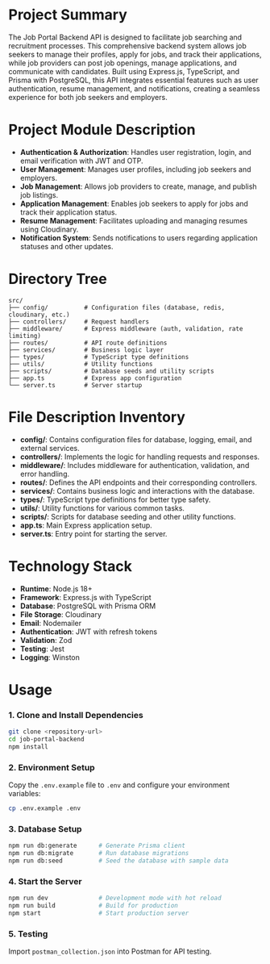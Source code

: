 # Project Summary
The Job Portal Backend API is designed to facilitate job searching and recruitment processes. This comprehensive backend system allows job seekers to manage their profiles, apply for jobs, and track their applications, while job providers can post job openings, manage applications, and communicate with candidates. Built using Express.js, TypeScript, and Prisma with PostgreSQL, this API integrates essential features such as user authentication, resume management, and notifications, creating a seamless experience for both job seekers and employers.

# Project Module Description
- **Authentication & Authorization**: Handles user registration, login, and email verification with JWT and OTP.
- **User Management**: Manages user profiles, including job seekers and employers.
- **Job Management**: Allows job providers to create, manage, and publish job listings.
- **Application Management**: Enables job seekers to apply for jobs and track their application status.
- **Resume Management**: Facilitates uploading and managing resumes using Cloudinary.
- **Notification System**: Sends notifications to users regarding application statuses and other updates.

# Directory Tree
```
src/
├── config/          # Configuration files (database, redis, cloudinary, etc.)
├── controllers/     # Request handlers
├── middleware/      # Express middleware (auth, validation, rate limiting)
├── routes/          # API route definitions
├── services/        # Business logic layer
├── types/           # TypeScript type definitions
├── utils/           # Utility functions
├── scripts/         # Database seeds and utility scripts
├── app.ts           # Express app configuration
└── server.ts        # Server startup
```

# File Description Inventory
- **config/**: Contains configuration files for database, logging, email, and external services.
- **controllers/**: Implements the logic for handling requests and responses.
- **middleware/**: Includes middleware for authentication, validation, and error handling.
- **routes/**: Defines the API endpoints and their corresponding controllers.
- **services/**: Contains business logic and interactions with the database.
- **types/**: TypeScript type definitions for better type safety.
- **utils/**: Utility functions for various common tasks.
- **scripts/**: Scripts for database seeding and other utility functions.
- **app.ts**: Main Express application setup.
- **server.ts**: Entry point for starting the server.

# Technology Stack
- **Runtime**: Node.js 18+
- **Framework**: Express.js with TypeScript
- **Database**: PostgreSQL with Prisma ORM
- **File Storage**: Cloudinary
- **Email**: Nodemailer
- **Authentication**: JWT with refresh tokens
- **Validation**: Zod
- **Testing**: Jest
- **Logging**: Winston

# Usage
### 1. Clone and Install Dependencies
```bash
git clone <repository-url>
cd job-portal-backend
npm install
```

### 2. Environment Setup
Copy the `.env.example` file to `.env` and configure your environment variables:
```bash
cp .env.example .env
```

### 3. Database Setup
```bash
npm run db:generate      # Generate Prisma client
npm run db:migrate       # Run database migrations
npm run db:seed          # Seed the database with sample data
```

### 4. Start the Server
```bash
npm run dev              # Development mode with hot reload
npm run build            # Build for production
npm start                # Start production server
```

### 5. Testing
Import `postman_collection.json` into Postman for API testing.

